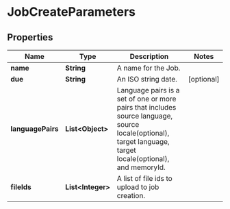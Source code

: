 

# JobCreateParameters

## Properties

Name | Type | Description | Notes
------------ | ------------- | ------------- | -------------
**name** | **String** | A name for the Job. | 
**due** | **String** | An ISO string date. |  [optional]
**languagePairs** | **List&lt;Object&gt;** | Language pairs is a set of one or more pairs that includes source language, source locale(optional), target language, target locale(optional), and memoryId. | 
**fileIds** | **List&lt;Integer&gt;** | A list of file ids to upload to job creation. | 



